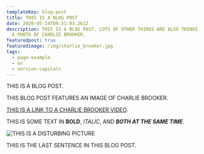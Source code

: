 ```yaml
---
templateKey: blog-post
title: THIS IS A BLOG POST
date: 2020-05-14T09:51:03.261Z
description: THIS IS A BLOG POST. LOTS OF OTHER THINGS ARE ALSO THINGS. HERE IS
  A PHOTO OF CHARLIE BROOKER.
featuredpost: true
featuredimage: /img/charlie_brooker.jpg
tags:
  - page-example
  - en
  - version-capitals
---
```

THIS IS A BLOG POST.

THIS BLOG POST FEATURES AN IMAGE OF CHARLIE BROOKER.

[THIS IS A LINK TO A CHARLIE BROOKER VIDEO](https://www.youtube.com/watch?v=aHun58mz3vI).

THIS IS SOME TEXT IN **BOLD**, *ITALIC*, AND ***BOTH AT THE SAME TIME***.

![THIS IS A DISTURBING PICTURE](/img/random.jpg "THIS IS A DISTURBING PICTURE")

THIS IS THE LAST SENTENCE IN THIS BLOG POST.